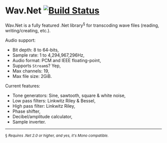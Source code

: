 Wav.Net [![Build Status](https://travis-ci.org/ArcticEcho/Wav.Net.svg?branch=master)](https://travis-ci.org/ArcticEcho/Wav.Net)
=======

Wav.Net is a fully featured .Net library<sup>§</sup> for transcoding wave files (reading, writing/creating, etc.).

Audio support:

 - Bit depth: 8 to 64-bits,
 - Sample rate: 1 to 4,294,967,296Hz,
 - Audio format: PCM and IEEE floating-point,
 - Supports `Stream`s? Yep,
 - Max channels: 19,
 - Max file size: 2GiB.

Current features:

 - Tone generators: Sine, sawtooth, square & white noise,
 - Low pass filters: Linkwitz Riley & Bessel,
 - High pass filter: Linkwitz Riley,
 - Phase shifter,
 - Decibel/amplitude calculator,
 - Sample inverter.
 
---

 <sup>§ *Requires .Net 2.0 or higher, and yes, it's Mono compatible.*</sup>
